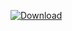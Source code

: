 [ ![Download](https://api.bintray.com/packages/ne4ephoji/chessboard-android/chessboard-android/images/download.svg?version=0.0.3) ](https://bintray.com/ne4ephoji/chessboard-android/chessboard-android/0.0.3/link)
